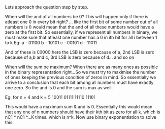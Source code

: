 Lets approach the question step by step. 

When will the and of all numbers be 0? This will happen only if there is atleast one 0 in every bit right? ... like the first bit of some number out of all numbers is 0 would mean that the and of all these numbers would have a zero at the first bit. So essentially, if we represent all numbers in binary, we must make sure that atleast one number has a 0 in ith bit for all i between 1 to k Eg:
a - 01100
b - 10101
c - 00101
d - 11011 

And of these is 00000 here the LSB is zero because of a, 2nd LSB is zero because of a,b and c, 3rd LSB is zero because of d... and so on

When will the sum be maximum? When there are as many ones as possible in the binary representation right...So we must try to maximise the number of ones keeping the previous condition of zeros in mind. So essentially we arrive to a conclusion that each bit among all numbers must have exactly one zero. So the and is 0 and the sum is max as well.

Eg: for n = 4 and k = 5
10011
01111
11110
11101

This would have a maximum sum & and is 0.
Essentially this would mean that any one of n numbers should have their kth bit as zero for all k. which is nC1 * nC1 *...K times. which is n^k. Now use binary exponentiation to solve this.
